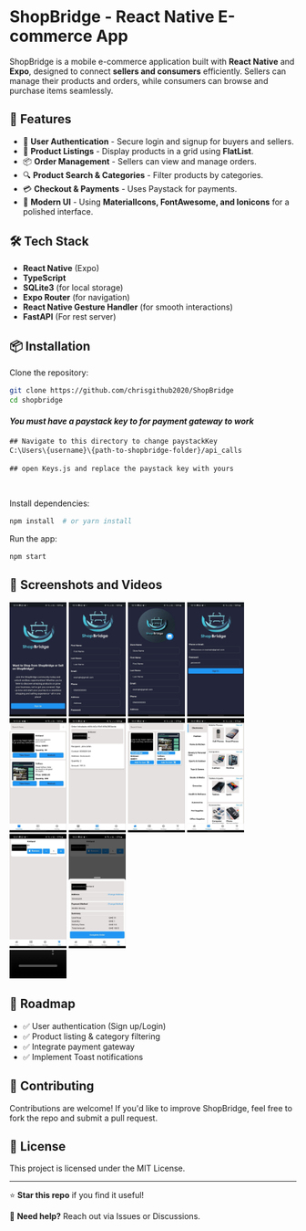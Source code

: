 # ShopBridge - React Native E-commerce App

ShopBridge is a mobile e-commerce application built with **React Native** and **Expo**, designed to connect **sellers and consumers** efficiently. Sellers can manage their products and orders, while consumers can browse and purchase items seamlessly.

## 🚀 Features

- 🔹 **User Authentication** - Secure login and signup for buyers and sellers.
- 🛒 **Product Listings** - Display products in a grid using **FlatList**.
- 📦 **Order Management** - Sellers can view and manage orders.
- 🔍 **Product Search & Categories** - Filter products by categories.
- 💳 **Checkout & Payments** - Uses Paystack for payments.
- 🎨 **Modern UI** - Using **MaterialIcons, FontAwesome, and Ionicons** for a polished interface.

## 🛠️ Tech Stack

- **React Native** (Expo)
- **TypeScript**
- **SQLite3** (for local storage)
- **Expo Router** (for navigation)
- **React Native Gesture Handler** (for smooth interactions)
- **FastAPI** (For rest server)

## 📦 Installation

Clone the repository:

```sh
git clone https://github.com/chrisgithub2020/ShopBridge
cd shopbridge
```

#### *You must have a paystack key to for payment gateway to work*

```
## Navigate to this directory to change paystackKey
C:\Users\{username}\{path-to-shopbridge-folder}/api_calls

## open Keys.js and replace the paystack key with yours
```

     

Install dependencies:

```sh
npm install  # or yarn install
```

Run the app:

```sh
npm start
```



## 📸 Screenshots and Videos

<div>
 <img src="./repo/welcome.jpg" height="200px" width="100px"/>
 <img src="./repo/consumer_signup.jpg" height="200px" width="100px"/>
 <img src="./repo/seller_signup.jpg" height="200px" width="100px"/>
 <img src="./repo/signin.jpg" height="200px" width="100px"/>
 <img src="./repo/seller_home.jpg" height="200px" width="100px"/>
 <img src="./repo/seller_orders.jpg" height="200px" width="100px"/>
 <img src="./repo/consumer_home.jpg" height="200px" width="100px"/>
 <img src="./repo/consumer_categories.jpg" height="200px" width="100px"/>
 <img src="./repo/consumer_cart.jpg" height="200px" width="100px"/>
 <img src="./repo/checkout.jpg" height="200px" width="100px"/>
</div>

<div>
 <video src="./repo/payment.mp4" width="100" controls>
 </video>
</div>



## 📌 Roadmap

- ✅ User authentication (Sign up/Login)
- ✅ Product listing & category filtering
- ✅ Integrate payment gateway
- ✅ Implement Toast notifications

## 🤝 Contributing

Contributions are welcome! If you'd like to improve ShopBridge, feel free to fork the repo and submit a pull request.

## 📜 License

This project is licensed under the MIT License.

---

⭐ **Star this repo** if you find it useful!

📩 **Need help?** Reach out via Issues or Discussions.
